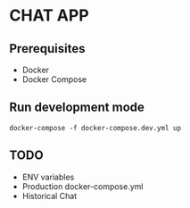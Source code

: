 # CHAT APP

## Prerequisites
* Docker
* Docker Compose

## Run development mode
`docker-compose -f docker-compose.dev.yml up`

## TODO
* ENV variables
* Production docker-compose.yml
* Historical Chat
